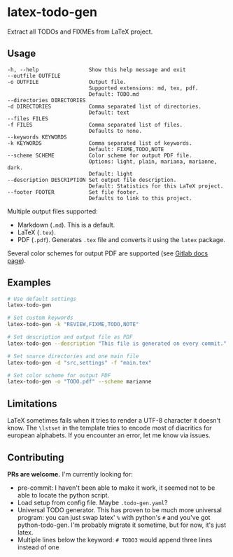 # latex-todo-gen

Extract all TODOs and FIXMEs from LaTeX project.

## Usage

```
-h, --help                Show this help message and exit
--outfile OUTFILE
-o OUTFILE                Output file.
                          Supported extensions: md, tex, pdf.
                          Default: TODO.md
--directories DIRECTORIES
-d DIRECTORIES            Comma separated list of directories.
                          Default: text
--files FILES
-f FILES                  Comma separated list of files.
                          Defaults to none.
--keywords KEYWORDS
-k KEYWORDS               Comma separated list of keywords.
                          Default: FIXME,TODO,NOTE
--scheme SCHEME           Color scheme for output PDF file.
                          Options: light, plain, mariana, marianne, dark.
                          Default: light
--description DESCRIPTION Set output file description.
                          Default: Statistics for this LaTeX project.
--footer FOOTER           Set file footer.
                          Defaults to link to this project.
```

Multiple output files supported:

- Markdown (`.md`). This is a default.
- LaTeX (`.tex`).
- PDF (`.pdf`). Generates `.tex` file and converts it using the `latex` package.

Several color schemes for output PDF are supported (see [Gitlab docs page](https://gitlab.com/matyashorky/latex-todo-gen/-/blob/main/docs/schemes.md)).

## Examples
```bash
# Use default settings
latex-todo-gen

# Set custom keywords
latex-todo-gen -k "REVIEW,FIXME,TODO,NOTE"

# Set description and output file as PDF
latex-todo-gen --description "This file is generated on every commit." -o "WIP.pdf"

# Set source directories and one main file
latex-todo-gen -d "src,settings" -f "main.tex"

# Set color scheme for output PDF
latex-todo-gen -o "TODO.pdf" --scheme marianne
```

## Limitations

LaTeX sometimes fails when it tries to render a UTF-8 character it doesn't know. The `\lstset` in the template tries to encode most of diacritics for european alphabets. If you encounter an error, let me know via issues.

## Contributing

**PRs are welcome.** I'm currently looking for:

- pre-commit: I haven't been able to make it work, it seemed not to be able to locate the python script.
- Load setup from config file. Maybe `.todo-gen.yaml`?
- Universal TODO generator. This has proven to be much more universal program: you can just swap latex' `%` with python's `#` and you've got python-todo-gen. I'm probably migrate it sometime, but for now, it's just latex.
- Multiple lines below the keyword: `# TODO3` would append three lines instead of one
